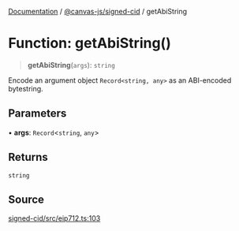 [Documentation](../../../index.md) / [@canvas-js/signed-cid](../index.md) / getAbiString

# Function: getAbiString()

> **getAbiString**(`args`): `string`

Encode an argument object `Record<string, any>` as an ABI-encoded bytestring.

## Parameters

• **args**: `Record`\<`string`, `any`\>

## Returns

`string`

## Source

[signed-cid/src/eip712.ts:103](https://github.com/canvasxyz/canvas/blob/4c6b729f/packages/signed-cid/src/eip712.ts#L103)
